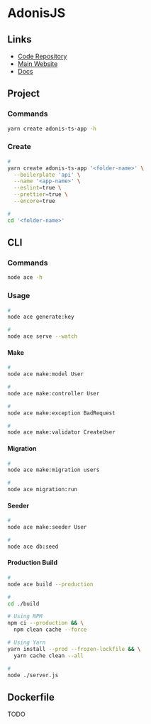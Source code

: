 # AdonisJS

<!--
https://github.com/CesarJrFontalvo/buen-comienzo-adonis-5/blob/main/Dockerfile
-->

## Links

- [Code Repository](https://github.com/adonisjs/core)
- [Main Website](https://adonisjs.com/)
- [Docs](https://docs.adonisjs.com)

## Project

### Commands

```sh
yarn create adonis-ts-app -h
```

### Create

```sh
#
yarn create adonis-ts-app '<folder-name>' \
  --boilerplate 'api' \
  --name '<app-name>' \
  --eslint=true \
  --prettier=true \
  --encore=true

#
cd '<folder-name>'
```

## CLI

### Commands

```sh
node ace -h
```

### Usage

```sh
#
node ace generate:key

#
node ace serve --watch
```

<!--
node ace dump:rcfile

yarn add @adonisjs/lucid
node ace configure @adonisjs/lucid
-->

#### Make

```sh
#
node ace make:model User

#
node ace make:controller User

#
node ace make:exception BadRequest

#
node ace make:validator CreateUser
```

#### Migration

```sh
#
node ace make:migration users

#
node ace migration:run
```

#### Seeder

```sh
#
node ace make:seeder User

#
node ace db:seed
```

#### Production Build

```sh
#
node ace build --production

#
cd ./build

# Using NPM
npm ci --production && \
  npm clean cache --force

# Using Yarn
yarn install --prod --frozen-lockfile && \
  yarn cache clean --all

#
node ./server.js
```

## Dockerfile

TODO

<!--
https://github.com/search?q=filename%3Adocker-entrypoint.sh+%22ace+migration%3Arun%22
-->
